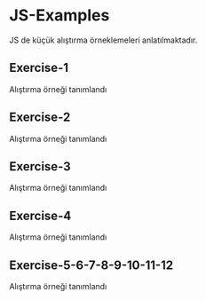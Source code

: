# JS-Examples
JS de küçük alıştırma örneklemeleri anlatılmaktadır.

## Exercise-1
Alıştırma örneği tanımlandı

## Exercise-2
Alıştırma örneği tanımlandı

## Exercise-3
Alıştırma örneği tanımlandı

## Exercise-4
Alıştırma örneği tanımlandı

## Exercise-5-6-7-8-9-10-11-12
Alıştırma örneği tanımlandı


